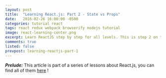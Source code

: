 ```yaml
---
layout: post
title:  "Learning React.js: Part 2 - State vs Props"
date:   2016-02-26 16:00:00 -0500
categories: tutorial react
tags: react redux webpack browserify nodejs tutorial
image: react-learning-center.png
excerpt: Learn ReactJS step by step for all levels. This is step 2 on this course where I will explain you the difference between state and props in React.
comments: true
listed: false
prevpost: learning-reactjs-part-1
---
```

_**Prelude:**_ This article is part of a series of lessons about React.js, you can find all of them [here]({{site.baseurl}}/learning-reactjs/) !
